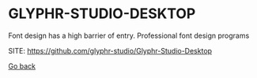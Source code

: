 # GLYPHR-STUDIO-DESKTOP
 
 Font design has a high barrier of entry. Professional font design programs
 
 SITE: https://github.com/glyphr-studio/Glyphr-Studio-Desktop

 [Go back](https://portable-linux-apps.github.io/apps.html)
